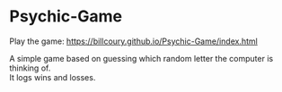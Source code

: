 # Psychic-Game

Play the game: https://billcoury.github.io/Psychic-Game/index.html

A simple game based on guessing which random letter the computer is thinking of.  
It logs wins and losses.
